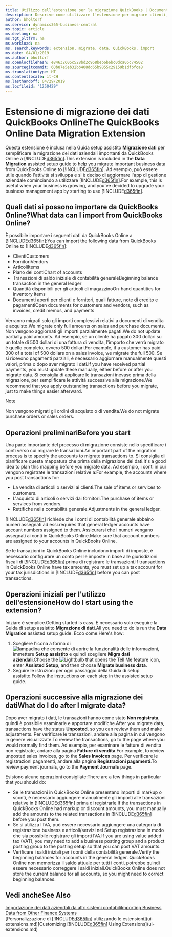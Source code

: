 ```yaml
---
title: Utilizzo dell'estensione per la migrazione QuickBooks | Documenti Microsoft
description: Descrive come utilizzare l'estensione per migrare clienti, fornitori, articoli e conti da QuickBooks Online a Business Central.
author: bholtorf
ms.service: dynamics365-business-central
ms.topic: article
ms.devlang: na
ms.tgt_pltfrm: na
ms.workload: na
ms. search.keywords: extension, migrate, data, QuickBooks, import
ms.date: 04/01/2019
ms.author: bholtorf
ms.openlocfilehash: e84632605c528bd2c968beb6b6bc0dca05c74502
ms.sourcegitcommit: 60b87e5eb32bb408dd65b9855c29159b1dfbfca8
ms.translationtype: HT
ms.contentlocale: it-CH
ms.lasthandoff: 04/29/2019
ms.locfileid: "1250429"
---
```

# <a name="the-quickbooks-online-data-migration-extension"></a><span data-ttu-id="1fea2-103">Estensione di migrazione dei dati QuickBooks Online</span><span class="sxs-lookup"><span data-stu-id="1fea2-103">The QuickBooks Online Data Migration Extension</span></span>
<span data-ttu-id="1fea2-104">Questa estensione è inclusa nella Guida setup assistito **Migrazione dati** per semplificare la migrazione dei dati aziendali importanti da QuickBooks Online a [!INCLUDE[d365fin](includes/d365fin_md.md)].</span><span class="sxs-lookup"><span data-stu-id="1fea2-104">This extension is included in the **Data Migration** assisted setup guide to help you migrate important business data from QuickBooks Online to [!INCLUDE[d365fin](includes/d365fin_md.md)].</span></span> <span data-ttu-id="1fea2-105">Ad esempio, può essere utile quando l'attività si sviluppa e si è deciso di aggiornare l'app di gestione aziendale cominciando a utilizzare [!INCLUDE[d365fin](includes/d365fin_md.md)].</span><span class="sxs-lookup"><span data-stu-id="1fea2-105">For example, this is useful when your business is growing, and you've decided to upgrade your business management app by starting to use [!INCLUDE[d365fin](includes/d365fin_md.md)].</span></span>

## <a name="what-data-can-i-import-from-quickbooks-online"></a><span data-ttu-id="1fea2-106">Quali dati si possono importare da QuickBooks Online?</span><span class="sxs-lookup"><span data-stu-id="1fea2-106">What data can I import from QuickBooks Online?</span></span>
<span data-ttu-id="1fea2-107">È possibile importare i seguenti dati da QuickBooks Online a [!INCLUDE[d365fin](includes/d365fin_md.md)]:</span><span class="sxs-lookup"><span data-stu-id="1fea2-107">You can import the following data from QuickBooks Online to [!INCLUDE[d365fin](includes/d365fin_md.md)]:</span></span>  

* <span data-ttu-id="1fea2-108">Clienti</span><span class="sxs-lookup"><span data-stu-id="1fea2-108">Customers</span></span>
* <span data-ttu-id="1fea2-109">Fornitori</span><span class="sxs-lookup"><span data-stu-id="1fea2-109">Vendors</span></span>
* <span data-ttu-id="1fea2-110">Articoli</span><span class="sxs-lookup"><span data-stu-id="1fea2-110">Items</span></span>
* <span data-ttu-id="1fea2-111">Piano dei conti</span><span class="sxs-lookup"><span data-stu-id="1fea2-111">Chart of accounts</span></span>
* <span data-ttu-id="1fea2-112">Transazioni di saldo iniziale di contabilità generale</span><span class="sxs-lookup"><span data-stu-id="1fea2-112">Beginning balance transaction in the general ledger</span></span>
* <span data-ttu-id="1fea2-113">Quantità disponibili per gli articoli di magazzino</span><span class="sxs-lookup"><span data-stu-id="1fea2-113">On-hand quantities for inventory items</span></span>
* <span data-ttu-id="1fea2-114">Documenti aperti per clienti e fornitori, quali fatture, note di credito e pagamenti</span><span class="sxs-lookup"><span data-stu-id="1fea2-114">Open documents for customers and vendors, such as invoices, credit memos, and payments</span></span>

<span data-ttu-id="1fea2-115">Verranno migrati solo gli importi complessivi relativi a documenti di vendita e acquisto.</span><span class="sxs-lookup"><span data-stu-id="1fea2-115">We migrate only full amounts on sales and purchase documents.</span></span> <span data-ttu-id="1fea2-116">Non vengono aggiornati gli importi parzialmente pagati.</span><span class="sxs-lookup"><span data-stu-id="1fea2-116">We do not update partially paid amounts.</span></span> <span data-ttu-id="1fea2-117">Ad esempio, se un cliente ha pagato 300 dollari su un totale di 500 dollari di una fattura di vendita, l'importo che verrà migrato è quello completo, ovvero 500 dollari.</span><span class="sxs-lookup"><span data-stu-id="1fea2-117">For example, if a customer has paid 300 of a total of 500 dollars on a sales invoice, we migrate the full 500.</span></span> <span data-ttu-id="1fea2-118">Se si ricevono pagamenti parziali, è necessario aggiornare manualmente questi valori, prima o dopo aver migrato i dati.</span><span class="sxs-lookup"><span data-stu-id="1fea2-118">If you have received partial payments, you must update these manually, either before or after you migrate data.</span></span> <span data-ttu-id="1fea2-119">Si consiglia di applicare le transazioni inevase prima della migrazione, per semplificare le attività successive alla migrazione.</span><span class="sxs-lookup"><span data-stu-id="1fea2-119">We recommend that you apply outstanding transactions before you migrate, just to make things easier afterward.</span></span>

> [!NOTE]  
>   <span data-ttu-id="1fea2-120">Non vengono migrati gli ordini di acquisto o di vendita.</span><span class="sxs-lookup"><span data-stu-id="1fea2-120">We do not migrate purchase orders or sales orders.</span></span>

## <a name="before-you-start"></a><span data-ttu-id="1fea2-121">Operazioni preliminari</span><span class="sxs-lookup"><span data-stu-id="1fea2-121">Before you start</span></span>
<span data-ttu-id="1fea2-122">Una parte importante del processo di migrazione consiste nello specificare i conti verso cui migrare le transazioni.</span><span class="sxs-lookup"><span data-stu-id="1fea2-122">An important part of the migration process is to specify the accounts to migrate transactions to.</span></span> <span data-ttu-id="1fea2-123">Si consiglia di pianificare questa mappatura che prima della migrazione dei dati.</span><span class="sxs-lookup"><span data-stu-id="1fea2-123">It's a good idea to plan this mapping before you migrate data.</span></span> <span data-ttu-id="1fea2-124">Ad esempio, i conti in cui vengono registrate le transazioni relative a:</span><span class="sxs-lookup"><span data-stu-id="1fea2-124">For example, the accounts where you post transactions for:</span></span>  

* <span data-ttu-id="1fea2-125">La vendita di articoli o servizi ai clienti.</span><span class="sxs-lookup"><span data-stu-id="1fea2-125">The sale of items or services to customers.</span></span>
* <span data-ttu-id="1fea2-126">L'acquisto di articoli o servizi dai fornitori.</span><span class="sxs-lookup"><span data-stu-id="1fea2-126">The purchase of items or services from vendors.</span></span>  
* <span data-ttu-id="1fea2-127">Rettifiche nella contabilità generale.</span><span class="sxs-lookup"><span data-stu-id="1fea2-127">Adjustments in the general ledger.</span></span>  

[!INCLUDE[d365fin](includes/d365fin_md.md)] <span data-ttu-id="1fea2-128">richiede che i conti di contabilità generale abbaino numeri assegnati ad essi.</span><span class="sxs-lookup"><span data-stu-id="1fea2-128">requires that general ledger accounts have account numbers assigned to them.</span></span> <span data-ttu-id="1fea2-129">Assicurarsi che i numeri vengano assegnati ai conti in QuickBooks Online.</span><span class="sxs-lookup"><span data-stu-id="1fea2-129">Make sure that account numbers are assigned to your accounts in QuickBooks Online.</span></span>

<span data-ttu-id="1fea2-130">Se le transazioni in QuickBooks Online includono importi di imposte, è necessario configurare un conto per le imposte in base alle giurisdizioni fiscali di [!INCLUDE[d365fin](includes/d365fin_md.md)] prima di registrare le transazioni.</span><span class="sxs-lookup"><span data-stu-id="1fea2-130">If transactions in QuickBooks Online have tax amounts, you must set up a tax account for your tax jurisdictions in [!INCLUDE[d365fin](includes/d365fin_md.md)] before you can post transactions.</span></span>

## <a name="how-do-i-start-using-the-extension"></a><span data-ttu-id="1fea2-131">Operazioni iniziali per l'utilizzo dell'estensione</span><span class="sxs-lookup"><span data-stu-id="1fea2-131">How do I start using the extension?</span></span>
<span data-ttu-id="1fea2-132">Iniziare è semplice.</span><span class="sxs-lookup"><span data-stu-id="1fea2-132">Getting started is easy.</span></span> <span data-ttu-id="1fea2-133">È necessario solo eseguire la Guida di setup assistito **Migrazione di dati**.</span><span class="sxs-lookup"><span data-stu-id="1fea2-133">All you need to do is run the **Data Migration** assisted setup guide.</span></span> <span data-ttu-id="1fea2-134">Ecco come:</span><span class="sxs-lookup"><span data-stu-id="1fea2-134">Here's how:</span></span>

1. <span data-ttu-id="1fea2-135">Scegliere l'icona a forma di ![lampadina che consente di aprire la funzionalità delle informazioni](media/ui-search/search_small.png "Informazioni sull'operazione che si desidera eseguire"), immettere **Setup assistito** e quindi scegliere **Migra dati aziendali**.</span><span class="sxs-lookup"><span data-stu-id="1fea2-135">Choose the ![Lightbulb that opens the Tell Me feature](media/ui-search/search_small.png "Tell me what you want to do") icon, enter **Assisted Setup**, and then choose **Migrate business data**.</span></span>
2. <span data-ttu-id="1fea2-136">Seguire le istruzioni per ogni passaggio della Guida di setup assistito.</span><span class="sxs-lookup"><span data-stu-id="1fea2-136">Follow the instructions on each step in the assisted setup guide.</span></span>

## <a name="what-do-i-do-after-i-migrate-data"></a><span data-ttu-id="1fea2-137">Operazioni successive alla migrazione dei dati</span><span class="sxs-lookup"><span data-stu-id="1fea2-137">What do I do after I migrate data?</span></span>
<span data-ttu-id="1fea2-138">Dopo aver migrato i dati, le transazioni hanno come stato **Non registrata**, quindi è possibile esaminarle e apportare modifiche.</span><span class="sxs-lookup"><span data-stu-id="1fea2-138">After you migrate data, transactions have the status **Unposted**, so you can review them and make adjustments.</span></span> <span data-ttu-id="1fea2-139">Per verificare le transazioni, andare alla pagina in cui vengono in genere visualizzate.</span><span class="sxs-lookup"><span data-stu-id="1fea2-139">To review the transactions, go to the page where you would normally find them.</span></span> <span data-ttu-id="1fea2-140">Ad esempio, per esaminare le fatture di vendita non registrate, andare alla pagina **Fatture di vendita**.</span><span class="sxs-lookup"><span data-stu-id="1fea2-140">For example, to review unposted sales invoices, go to the **Sales Invoices** page.</span></span> <span data-ttu-id="1fea2-141">Per verificare le registrazioni pagamenti, andare alla pagina **Registrazioni pagamenti**.</span><span class="sxs-lookup"><span data-stu-id="1fea2-141">To review payment journals, go to the **Payment Journals** page.</span></span>   

<span data-ttu-id="1fea2-142">Esistono alcune operazioni consigliate:</span><span class="sxs-lookup"><span data-stu-id="1fea2-142">There are a few things in particular that you should do:</span></span>

* <span data-ttu-id="1fea2-143">Se le transazioni in QuickBooks Online presentano importi di markup o sconti, è necessario aggiungere manualmente gli importi alle transazioni relative in [!INCLUDE[d365fin](includes/d365fin_md.md)] prima di registrarle.</span><span class="sxs-lookup"><span data-stu-id="1fea2-143">If the transactions in QuickBooks Online had markup or discount amounts, you must manually add the amounts to the related transactions in [!INCLUDE[d365fin](includes/d365fin_md.md)] before you post them.</span></span>
* <span data-ttu-id="1fea2-144">Se si utilizza l'IVA, può essere necessario aggiungere una categoria di registrazione business e articoli/servizi nel Setup registrazione in modo che sia possibile registrare gli importi IVA.</span><span class="sxs-lookup"><span data-stu-id="1fea2-144">If you are using value added tax (VAT), you may need to add a business posting group and a product posting group to the posting setup so that you can post VAT amounts.</span></span>
* <span data-ttu-id="1fea2-145">Verificare i saldi iniziali per i conti della contabilità generale.</span><span class="sxs-lookup"><span data-stu-id="1fea2-145">Verify the beginning balances for accounts in the general ledger.</span></span> <span data-ttu-id="1fea2-146">QuickBooks Online non memorizza il saldo attuale per tutti i conti, potrebbe quindi essere necessario correggere i saldi iniziali.</span><span class="sxs-lookup"><span data-stu-id="1fea2-146">QuickBooks Online does not store the current balance for all accounts, so you might need to correct beginning balances.</span></span>

## <a name="see-also"></a><span data-ttu-id="1fea2-147">Vedi anche</span><span class="sxs-lookup"><span data-stu-id="1fea2-147">See Also</span></span>
[<span data-ttu-id="1fea2-148">Importazione dei dati aziendali da altri sistemi contabili</span><span class="sxs-lookup"><span data-stu-id="1fea2-148">Importing Business Data from Other Finance Systems</span></span>](across-import-data-configuration-packages.md)  
<span data-ttu-id="1fea2-149">[Personalizzazione di [!INCLUDE[d365fin](includes/d365fin_md.md)] utilizzando le estensioni](ui-extensions.md)</span><span class="sxs-lookup"><span data-stu-id="1fea2-149">[Customizing [!INCLUDE[d365fin](includes/d365fin_md.md)] Using Extensions](ui-extensions.md)</span></span>  
